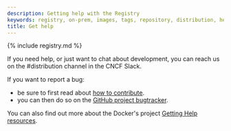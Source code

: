 ```yaml
---
description: Getting help with the Registry
keywords: registry, on-prem, images, tags, repository, distribution, help, 101, TL;DR
title: Get help
---
```


{% include registry.md %}

If you need help, or just want to chat about development, you can reach us on the #distribution channel in the CNCF Slack.

If you want to report a bug:

- be sure to first read about [how to contribute](https://github.com/distribution/distribution/blob/master/CONTRIBUTING.md).
- you can then do so on the [GitHub project bugtracker](https://github.com/distribution/distribution/issues).

You can also find out more about the Docker's project [Getting Help resources](../opensource/ways.md).
